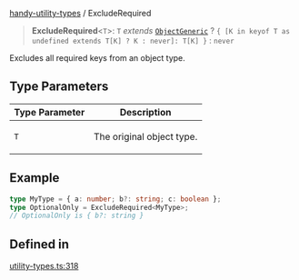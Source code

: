 [handy-utility-types](https://github.com/itsmeid/handy-utility-types/tree/main/docs/README.md) / ExcludeRequired

> **ExcludeRequired**\<`T`\>: `T` *extends* [`ObjectGeneric`](https://github.com/itsmeid/handy-utility-types/tree/main/docs/type-aliases%5CObjectGeneric.md) ? `{ [K in keyof T as undefined extends T[K] ? K : never]: T[K] }` : `never`

Excludes all required keys from an object type.

## Type Parameters

<table>
<thead>
<tr>
<th>Type Parameter</th>
<th>Description</th>
</tr>
</thead>
<tbody>
<tr>
<td>

`T`

</td>
<td>

The original object type.

</td>
</tr>
</tbody>
</table>

## Example

```ts
type MyType = { a: number; b?: string; c: boolean };
type OptionalOnly = ExcludeRequired<MyType>;
// OptionalOnly is { b?: string }
```

## Defined in

[utility-types.ts:318](https://github.com/itsmeid/handy-utility-types/blob/361f33ed663ecb70e7a5632aeff8b3063307bcd0/lib/modular/utility-types.ts#L318)
